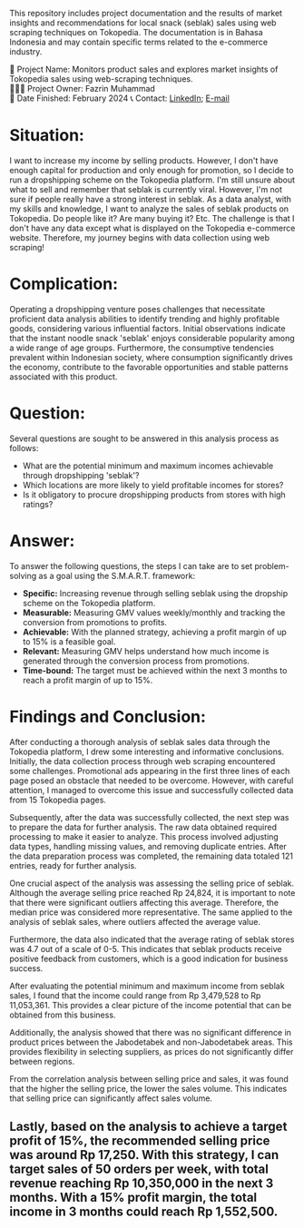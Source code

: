 This repository includes project documentation and the results of market insights and recommendations for local snack (seblak) sales using web scraping techniques on Tokopedia. The documentation is in Bahasa Indonesia and may contain specific terms related to the e-commerce industry.

🚩 Project Name: Monitors product sales and explores market insights of Tokopedia sales using web-scraping techniques.  
🙋🏻‍♂️ Project Owner: Fazrin Muhammad  
🏁 Date Finished: February 2024
📞 Contact: [LinkedIn](https://www.linkedin.com/in/fazrin-muhammad-199098153/); [E-mail](mailto:fazriinmuhammad@gmail.com)

# Situation:
I want to increase my income by selling products. However, I don't have enough capital for production and only enough for promotion, so I decide to run a dropshipping scheme on the Tokopedia platform. I'm still unsure about what to sell and remember that seblak is currently viral. However, I'm not sure if people really have a strong interest in seblak. As a data analyst, with my skills and knowledge, I want to analyze the sales of seblak products on Tokopedia. Do people like it? Are many buying it? Etc. The challenge is that I don't have any data except what is displayed on the Tokopedia e-commerce website. Therefore, my journey begins with data collection using web scraping!

# Complication:
Operating a dropshipping venture poses challenges that necessitate proficient data analysis abilities to identify trending and highly profitable goods, considering various influential factors. Initial observations indicate that the instant noodle snack 'seblak' enjoys considerable popularity among a wide range of age groups. Furthermore, the consumptive tendencies prevalent within Indonesian society, where consumption significantly drives the economy, contribute to the favorable opportunities and stable patterns associated with this product.

# Question:
Several questions are sought to be answered in this analysis process as follows:
- What are the potential minimum and maximum incomes achievable through dropshipping 'seblak'?
- Which locations are more likely to yield profitable incomes for stores?
- Is it obligatory to procure dropshipping products from stores with high ratings?

# Answer:
To answer the following questions, the steps I can take are to set problem-solving as a goal using the S.M.A.R.T. framework:
- **Specific:** Increasing revenue through selling seblak using the dropship scheme on the Tokopedia platform.
- **Measurable:** Measuring GMV values weekly/monthly and tracking the conversion from promotions to profits.
- **Achievable:** With the planned strategy, achieving a profit margin of up to 15% is a feasible goal.
- **Relevant:** Measuring GMV helps understand how much income is generated through the conversion process from promotions.
- **Time-bound:** The target must be achieved within the next 3 months to reach a profit margin of up to 15%.

# Findings and Conclusion:
After conducting a thorough analysis of seblak sales data through the Tokopedia platform, I drew some interesting and informative conclusions. Initially, the data collection process through web scraping encountered some challenges. Promotional ads appearing in the first three lines of each page posed an obstacle that needed to be overcome. However, with careful attention, I managed to overcome this issue and successfully collected data from 15 Tokopedia pages.

Subsequently, after the data was successfully collected, the next step was to prepare the data for further analysis. The raw data obtained required processing to make it easier to analyze. This process involved adjusting data types, handling missing values, and removing duplicate entries. After the data preparation process was completed, the remaining data totaled 121 entries, ready for further analysis.

One crucial aspect of the analysis was assessing the selling price of seblak. Although the average selling price reached Rp 24,824, it is important to note that there were significant outliers affecting this average. Therefore, the median price was considered more representative. The same applied to the analysis of seblak sales, where outliers affected the average value.

Furthermore, the data also indicated that the average rating of seblak stores was 4.7 out of a scale of 0-5. This indicates that seblak products receive positive feedback from customers, which is a good indication for business success.

After evaluating the potential minimum and maximum income from seblak sales, I found that the income could range from Rp 3,479,528 to Rp 11,053,361. This provides a clear picture of the income potential that can be obtained from this business.

Additionally, the analysis showed that there was no significant difference in product prices between the Jabodetabek and non-Jabodetabek areas. This provides flexibility in selecting suppliers, as prices do not significantly differ between regions.

From the correlation analysis between selling price and sales, it was found that the higher the selling price, the lower the sales volume. This indicates that selling price can significantly affect sales volume.

Lastly, based on the analysis to achieve a target profit of 15%, the recommended selling price was around Rp 17,250. With this strategy, I can target sales of 50 orders per week, with total revenue reaching Rp 10,350,000 in the next 3 months. With a 15% profit margin, the total income in 3 months could reach Rp 1,552,500.
---